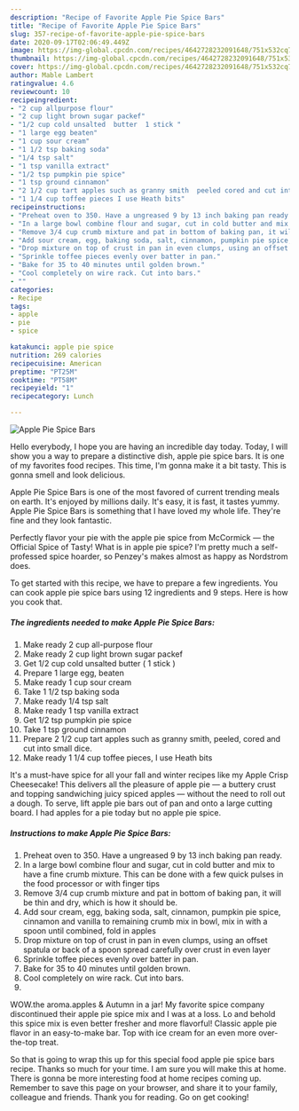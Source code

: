 ```yaml
---
description: "Recipe of Favorite Apple Pie Spice Bars"
title: "Recipe of Favorite Apple Pie Spice Bars"
slug: 357-recipe-of-favorite-apple-pie-spice-bars
date: 2020-09-17T02:06:49.449Z
image: https://img-global.cpcdn.com/recipes/4642728232091648/751x532cq70/apple-pie-spice-bars-recipe-main-photo.jpg
thumbnail: https://img-global.cpcdn.com/recipes/4642728232091648/751x532cq70/apple-pie-spice-bars-recipe-main-photo.jpg
cover: https://img-global.cpcdn.com/recipes/4642728232091648/751x532cq70/apple-pie-spice-bars-recipe-main-photo.jpg
author: Mable Lambert
ratingvalue: 4.6
reviewcount: 10
recipeingredient:
- "2 cup allpurpose flour"
- "2 cup light brown sugar packef"
- "1/2 cup cold unsalted  butter  1 stick "
- "1 large egg beaten"
- "1 cup sour cream"
- "1 1/2 tsp baking soda"
- "1/4 tsp salt"
- "1 tsp vanilla extract"
- "1/2 tsp pumpkin pie spice"
- "1 tsp ground cinnamon"
- "2 1/2 cup tart apples such as granny smith  peeled cored and cut into small dice"
- "1 1/4 cup toffee pieces I use Heath bits"
recipeinstructions:
- "Preheat oven to 350. Have a ungreased 9 by 13 inch baking pan ready."
- "In a large bowl combine flour and sugar, cut in cold butter and mix to have a fine crumb mixture. This can be done with a few quick pulses in the food processor or with finger tips"
- "Remove 3/4 cup crumb mixture and pat in bottom of baking pan, it will be thin and dry, which is how it should be."
- "Add sour cream, egg, baking soda, salt, cinnamon, pumpkin pie spice, cinnamon and vanilla to remaining crumb mix in bowl, mix in with a spoon until combined, fold in apples"
- "Drop mixture on top of crust in pan in even clumps, using an offset spatula or back of a spoon spread carefully over crust in even layer"
- "Sprinkle toffee pieces evenly over batter in pan."
- "Bake for 35 to 40 minutes until golden brown."
- "Cool completely on wire rack. Cut into bars."
- ""
categories:
- Recipe
tags:
- apple
- pie
- spice

katakunci: apple pie spice 
nutrition: 269 calories
recipecuisine: American
preptime: "PT25M"
cooktime: "PT58M"
recipeyield: "1"
recipecategory: Lunch

---
```



![Apple Pie Spice Bars](https://img-global.cpcdn.com/recipes/4642728232091648/751x532cq70/apple-pie-spice-bars-recipe-main-photo.jpg)

Hello everybody, I hope you are having an incredible day today. Today, I will show you a way to prepare a distinctive dish, apple pie spice bars. It is one of my favorites food recipes. This time, I'm gonna make it a bit tasty. This is gonna smell and look delicious.

Apple Pie Spice Bars is one of the most favored of current trending meals on earth. It's enjoyed by millions daily. It's easy, it is fast, it tastes yummy. Apple Pie Spice Bars is something that I have loved my whole life. They're fine and they look fantastic.

Perfectly flavor your pie with the apple pie spice from McCormick — the Official Spice of Tasty! What is in apple pie spice? I&#39;m pretty much a self-professed spice hoarder, so Penzey&#39;s makes almost as happy as Nordstrom does.


To get started with this recipe, we have to prepare a few ingredients. You can cook apple pie spice bars using 12 ingredients and 9 steps. Here is how you cook that.

<!--inarticleads1-->

##### The ingredients needed to make Apple Pie Spice Bars:

1. Make ready 2 cup all-purpose flour
1. Make ready 2 cup light brown sugar packef
1. Get 1/2 cup cold unsalted  butter ( 1 stick )
1. Prepare 1 large egg, beaten
1. Make ready 1 cup sour cream
1. Take 1 1/2 tsp baking soda
1. Make ready 1/4 tsp salt
1. Make ready 1 tsp vanilla extract
1. Get 1/2 tsp pumpkin pie spice
1. Take 1 tsp ground cinnamon
1. Prepare 2 1/2 cup tart apples such as granny smith,  peeled, cored and cut into small dice.
1. Make ready 1 1/4 cup toffee pieces, I use Heath bits


It&#39;s a must-have spice for all your fall and winter recipes like my Apple Crisp Cheesecake! This delivers all the pleasure of apple pie — a buttery crust and topping sandwiching juicy spiced apples — without the need to roll out a dough. To serve, lift apple pie bars out of pan and onto a large cutting board. I had apples for a pie today but no apple pie spice. 

<!--inarticleads2-->

##### Instructions to make Apple Pie Spice Bars:

1. Preheat oven to 350. Have a ungreased 9 by 13 inch baking pan ready.
1. In a large bowl combine flour and sugar, cut in cold butter and mix to have a fine crumb mixture. This can be done with a few quick pulses in the food processor or with finger tips
1. Remove 3/4 cup crumb mixture and pat in bottom of baking pan, it will be thin and dry, which is how it should be.
1. Add sour cream, egg, baking soda, salt, cinnamon, pumpkin pie spice, cinnamon and vanilla to remaining crumb mix in bowl, mix in with a spoon until combined, fold in apples
1. Drop mixture on top of crust in pan in even clumps, using an offset spatula or back of a spoon spread carefully over crust in even layer
1. Sprinkle toffee pieces evenly over batter in pan.
1. Bake for 35 to 40 minutes until golden brown.
1. Cool completely on wire rack. Cut into bars.
1. 


WOW.the aroma.apples &amp; Autumn in a jar! My favorite spice company discontinued their apple pie spice mix and I was at a loss. Lo and behold this spice mix is even better fresher and more flavorful! Classic apple pie flavor in an easy-to-make bar. Top with ice cream for an even more over-the-top treat. 

So that is going to wrap this up for this special food apple pie spice bars recipe. Thanks so much for your time. I am sure you will make this at home. There is gonna be more interesting food at home recipes coming up. Remember to save this page on your browser, and share it to your family, colleague and friends. Thank you for reading. Go on get cooking!
